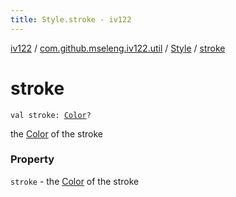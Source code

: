 ```yaml
---
title: Style.stroke - iv122
---
```


[iv122](../../index.md) / [com.github.mseleng.iv122.util](../index.md) / [Style](index.md) / [stroke](.)

# stroke

`val stroke: `[`Color`](http://docs.oracle.com/javase/6/docs/api/java/awt/Color.html)`?`

the [Color](http://docs.oracle.com/javase/6/docs/api/java/awt/Color.html) of the stroke

### Property

`stroke` - the [Color](http://docs.oracle.com/javase/6/docs/api/java/awt/Color.html) of the stroke